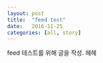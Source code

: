 ```yaml
---
layout: post
title:  "feed test"
date:   2016-11-25
categories: [all, story]
---
```


feed 테스트를 위해 글을 작성.
헤헤

